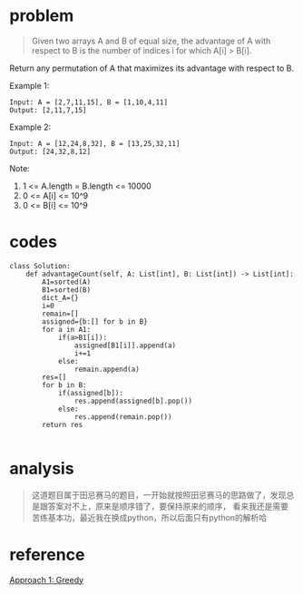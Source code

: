 # problem
> Given two arrays A and B of equal size, the advantage of A with respect to B is the number of indices i for which A[i] > B[i].

Return any permutation of A that maximizes its advantage with respect to B.

Example 1:
```
Input: A = [2,7,11,15], B = [1,10,4,11]
Output: [2,11,7,15]
```
Example 2:
```
Input: A = [12,24,8,32], B = [13,25,32,11]
Output: [24,32,8,12]
```
Note:

1. 1 <= A.length = B.length <= 10000
2. 0 <= A[i] <= 10^9
3. 0 <= B[i] <= 10^9

# codes
```
class Solution:
    def advantageCount(self, A: List[int], B: List[int]) -> List[int]:
        A1=sorted(A)
        B1=sorted(B)
        dict_A={}
        i=0
        remain=[]
        assigned={b:[] for b in B}
        for a in A1:
            if(a>B1[i]):
                assigned[B1[i]].append(a)
                i+=1
            else:
                remain.append(a)
        res=[]
        for b in B:
            if(assigned[b]):
                res.append(assigned[b].pop())
            else:
                res.append(remain.pop())
        return res
              
```

# analysis
>这道题目属于田忌赛马的题目，一开始就按照田忌赛马的思路做了，发现总是跟答案对不上，原来是顺序错了，要保持原来的顺序，
看来我还是需要苦练基本功，最近我在换成python，所以后面只有python的解析哈

# reference
[Approach 1: Greedy][1]

[1]: https://leetcode.com/problems/advantage-shuffle/solution/